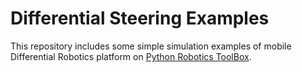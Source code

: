 # Differential Steering Examples

This repository includes some simple simulation examples of mobile Differential Robotics platform on [Python Robotics ToolBox](https://pythonrobotics.io/). 

